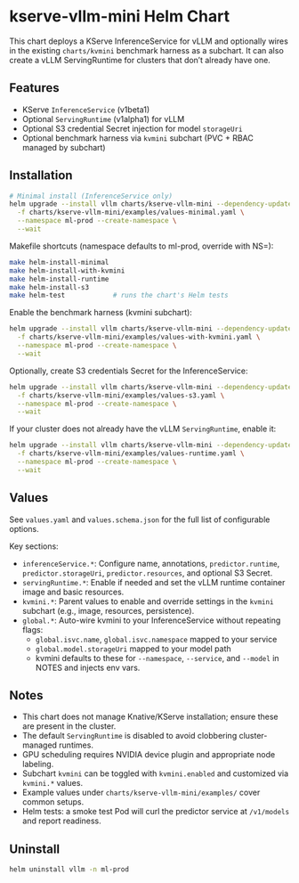 # kserve-vllm-mini Helm Chart

This chart deploys a KServe InferenceService for vLLM and optionally wires in the existing `charts/kvmini` benchmark harness as a subchart. It can also create a vLLM ServingRuntime for clusters that don’t already have one.

## Features
- KServe `InferenceService` (v1beta1)
- Optional `ServingRuntime` (v1alpha1) for vLLM
- Optional S3 credential Secret injection for model `storageUri`
- Optional benchmark harness via `kvmini` subchart (PVC + RBAC managed by subchart)

## Installation
```bash
# Minimal install (InferenceService only)
helm upgrade --install vllm charts/kserve-vllm-mini --dependency-update \
  -f charts/kserve-vllm-mini/examples/values-minimal.yaml \
  --namespace ml-prod --create-namespace \
  --wait
```

Makefile shortcuts (namespace defaults to ml-prod, override with NS=<your-ns>):
```bash
make helm-install-minimal
make helm-install-with-kvmini
make helm-install-runtime
make helm-install-s3
make helm-test            # runs the chart's Helm tests
```

Enable the benchmark harness (kvmini subchart):
```bash
helm upgrade --install vllm charts/kserve-vllm-mini --dependency-update \
  -f charts/kserve-vllm-mini/examples/values-with-kvmini.yaml \
  --namespace ml-prod --create-namespace \
  --wait
```

Optionally, create S3 credentials Secret for the InferenceService:
```bash
helm upgrade --install vllm charts/kserve-vllm-mini --dependency-update \
  -f charts/kserve-vllm-mini/examples/values-s3.yaml \
  --namespace ml-prod --create-namespace \
  --wait
```

If your cluster does not already have the vLLM `ServingRuntime`, enable it:
```bash
helm upgrade --install vllm charts/kserve-vllm-mini --dependency-update \
  -f charts/kserve-vllm-mini/examples/values-runtime.yaml \
  --namespace ml-prod --create-namespace \
  --wait
```

## Values
See `values.yaml` and `values.schema.json` for the full list of configurable options.

Key sections:
- `inferenceService.*`: Configure name, annotations, `predictor.runtime`, `predictor.storageUri`, `predictor.resources`, and optional S3 Secret.
- `servingRuntime.*`: Enable if needed and set the vLLM runtime container image and basic resources.
- `kvmini.*`: Parent values to enable and override settings in the `kvmini` subchart (e.g., image, resources, persistence).
- `global.*`: Auto-wire kvmini to your InferenceService without repeating flags:
  - `global.isvc.name`, `global.isvc.namespace` mapped to your service
  - `global.model.storageUri` mapped to your model path
  - kvmini defaults to these for `--namespace`, `--service`, and `--model` in NOTES and injects env vars.

## Notes
- This chart does not manage Knative/KServe installation; ensure these are present in the cluster.
- The default `ServingRuntime` is disabled to avoid clobbering cluster-managed runtimes.
- GPU scheduling requires NVIDIA device plugin and appropriate node labeling.
- Subchart `kvmini` can be toggled with `kvmini.enabled` and customized via `kvmini.*` values.
- Example values under `charts/kserve-vllm-mini/examples/` cover common setups.
- Helm tests: a smoke test Pod will curl the predictor service at `/v1/models` and report readiness.

## Uninstall
```bash
helm uninstall vllm -n ml-prod
```
